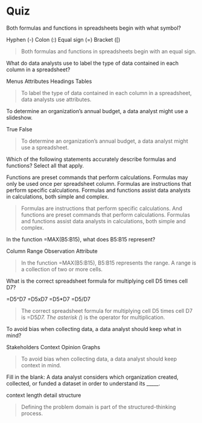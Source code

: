 # Quiz
Both formulas and functions in spreadsheets begin with what symbol?

Hyphen (-)
Colon (:)
Equal sign (=) 
Bracket ([)

> Both formulas and functions in spreadsheets begin with an equal sign. 

What do data analysts use to label the type of data contained in each column in a spreadsheet?

Menus
Attributes
Headings
Tables

> To label the type of data contained in each column in a spreadsheet, data analysts use attributes.

To determine an organization’s annual budget, a data analyst might use a slideshow.

True
False

> To determine an organization’s annual budget, a data analyst might use a spreadsheet.

Which of the following statements accurately describe formulas and functions? Select all that apply.

Functions are preset commands that perform calculations.
Formulas may only be used once per spreadsheet column.
Formulas are instructions that perform specific calculations. 
Formulas and functions assist data analysts in calculations, both simple and complex.

> Formulas are instructions that perform specific calculations. And functions are preset commands that perform calculations. Formulas and functions assist data analysts in calculations, both simple and complex.

In the function =MAX(B5:B15), what does B5:B15 represent?

Column
Range
Observation
Attribute

> In the function =MAX(B5:B15), B5:B15 represents the range. A range is a collection of two or more cells.

What is the correct spreadsheet formula for multiplying cell D5 times cell D7? 

=D5^D7
=D5xD7
=D5*D7
=D5/D7

> The correct spreadsheet formula for multiplying cell D5 times cell D7 is =D5*D7. The asterisk (*) is the operator for multiplication.

To avoid bias when collecting data, a data analyst should keep what in mind?

Stakeholders
Context
Opinion
Graphs

> To avoid bias when collecting data, a data analyst should keep context in mind.

Fill in the blank: A data analyst considers which organization created, collected, or funded a dataset in order to understand its _____.

context
length
detail
structure

> Defining the problem domain is part of the structured-thinking process.

